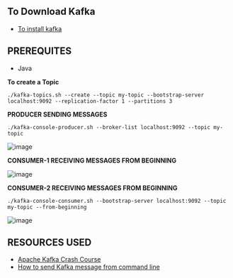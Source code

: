 ## **To Download Kafka**

- [To install kafka](https://kafka.apache.org/downloads)


## PREREQUITES  
- Java

**To create a Topic**

```
./kafka-topics.sh --create --topic my-topic --bootstrap-server localhost:9092 --replication-factor 1 --partitions 3
```

**PRODUCER SENDING MESSAGES**

```
./kafka-console-producer.sh --broker-list localhost:9092 --topic my-topic
```

![image](https://github.com/user-attachments/assets/e5a6a3bc-26de-4437-bc68-1a4bd9a98313)

**CONSUMER-1 RECEIVING MESSAGES FROM BEGINNING**

![image](https://github.com/user-attachments/assets/a9aae8e9-1518-4bdb-9fe2-1dc81d6d7772)

**CONSUMER-2 RECEIVING MESSAGES FROM BEGINNING**

```
./kafka-console-consumer.sh --bootstrap-server localhost:9092 --topic my-topic --from-beginning
```

![image](https://github.com/user-attachments/assets/955a52ae-1d69-4bc1-a8f5-80a7e0805df2)


## RESOURCES USED

- [Apache Kafka Crash Course](https://www.youtube.com/watch?v=ZJJHm_bd9Zo)
- [How to send Kafka message from command line](https://www.youtube.com/watch?v=cbAAMFjIaSw&list=PLA3GkZPtsafbAjKYkhWnD6GdhRtm6JrD1&index=4)
